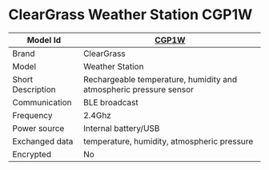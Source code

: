 # ClearGrass Weather Station CGP1W

|Model Id|[CGP1W](https://github.com/theengs/decoder/blob/development/src/devices/CGP1W_json.h)|
|-|-|
|Brand|ClearGrass|
|Model|Weather Station|
|Short Description|Rechargeable temperature, humidity and atmospheric pressure sensor|
|Communication|BLE broadcast|
|Frequency|2.4Ghz|
|Power source|Internal battery/USB|
|Exchanged data|temperature, humidity, atmospheric pressure|
|Encrypted|No|
